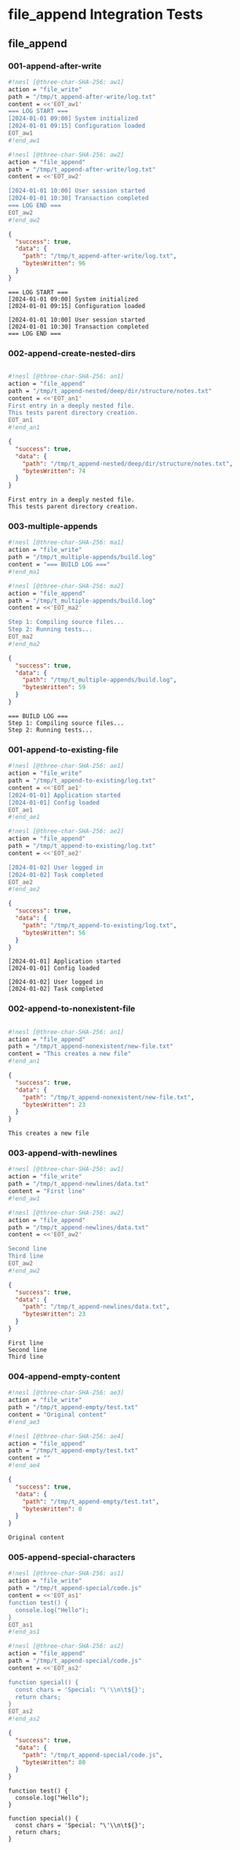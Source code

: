 # file_append Integration Tests

## file_append

### 001-append-after-write

```sh nesl
#!nesl [@three-char-SHA-256: aw1]
action = "file_write"
path = "/tmp/t_append-after-write/log.txt"
content = <<'EOT_aw1'
=== LOG START ===
[2024-01-01 09:00] System initialized
[2024-01-01 09:15] Configuration loaded
EOT_aw1
#!end_aw1
```

```sh nesl
#!nesl [@three-char-SHA-256: aw2]
action = "file_append"
path = "/tmp/t_append-after-write/log.txt"
content = <<'EOT_aw2'

[2024-01-01 10:00] User session started
[2024-01-01 10:30] Transaction completed
=== LOG END ===
EOT_aw2
#!end_aw2
```

```json
{
  "success": true,
  "data": {
    "path": "/tmp/t_append-after-write/log.txt",
    "bytesWritten": 96
  }
}
```

```
=== LOG START ===
[2024-01-01 09:00] System initialized
[2024-01-01 09:15] Configuration loaded

[2024-01-01 10:00] User session started
[2024-01-01 10:30] Transaction completed
=== LOG END ===
```

### 002-append-create-nested-dirs

```sh nesl
```

```sh nesl
#!nesl [@three-char-SHA-256: an1]
action = "file_append"
path = "/tmp/t_append-nested/deep/dir/structure/notes.txt"
content = <<'EOT_an1'
First entry in a deeply nested file.
This tests parent directory creation.
EOT_an1
#!end_an1
```

```json
{
  "success": true,
  "data": {
    "path": "/tmp/t_append-nested/deep/dir/structure/notes.txt",
    "bytesWritten": 74
  }
}
```

```
First entry in a deeply nested file.
This tests parent directory creation.
```

### 003-multiple-appends

```sh nesl
#!nesl [@three-char-SHA-256: ma1]
action = "file_write"
path = "/tmp/t_multiple-appends/build.log"
content = "=== BUILD LOG ==="
#!end_ma1
```

```sh nesl
#!nesl [@three-char-SHA-256: ma2]
action = "file_append"
path = "/tmp/t_multiple-appends/build.log"
content = <<'EOT_ma2'

Step 1: Compiling source files...
Step 2: Running tests...
EOT_ma2
#!end_ma2
```

```json
{
  "success": true,
  "data": {
    "path": "/tmp/t_multiple-appends/build.log",
    "bytesWritten": 59
  }
}
```

```
=== BUILD LOG ===
Step 1: Compiling source files...
Step 2: Running tests...
```

### 001-append-to-existing-file

```sh nesl
#!nesl [@three-char-SHA-256: ae1]
action = "file_write"
path = "/tmp/t_append-to-existing/log.txt"
content = <<'EOT_ae1'
[2024-01-01] Application started
[2024-01-01] Config loaded
EOT_ae1
#!end_ae1
```

```sh nesl
#!nesl [@three-char-SHA-256: ae2]
action = "file_append"
path = "/tmp/t_append-to-existing/log.txt"
content = <<'EOT_ae2'

[2024-01-02] User logged in
[2024-01-02] Task completed
EOT_ae2
#!end_ae2
```

```json
{
  "success": true,
  "data": {
    "path": "/tmp/t_append-to-existing/log.txt",
    "bytesWritten": 56
  }
}
```

```
[2024-01-01] Application started
[2024-01-01] Config loaded

[2024-01-02] User logged in
[2024-01-02] Task completed
```

### 002-append-to-nonexistent-file


```sh nesl
```

```sh nesl
#!nesl [@three-char-SHA-256: an1]
action = "file_append"
path = "/tmp/t_append-nonexistent/new-file.txt"
content = "This creates a new file"
#!end_an1
```

```json
{
  "success": true,
  "data": {
    "path": "/tmp/t_append-nonexistent/new-file.txt",
    "bytesWritten": 23
  }
}
```

```
This creates a new file
```

### 003-append-with-newlines

```sh nesl
#!nesl [@three-char-SHA-256: aw1]
action = "file_write"
path = "/tmp/t_append-newlines/data.txt"
content = "First line"
#!end_aw1
```

```sh nesl
#!nesl [@three-char-SHA-256: aw2]
action = "file_append"
path = "/tmp/t_append-newlines/data.txt"
content = <<'EOT_aw2'

Second line
Third line
EOT_aw2
#!end_aw2
```

```json
{
  "success": true,
  "data": {
    "path": "/tmp/t_append-newlines/data.txt",
    "bytesWritten": 23
  }
}
```

```
First line
Second line
Third line
```

### 004-append-empty-content

```sh nesl
#!nesl [@three-char-SHA-256: ae3]
action = "file_write"
path = "/tmp/t_append-empty/test.txt"
content = "Original content"
#!end_ae3
```

```sh nesl
#!nesl [@three-char-SHA-256: ae4]
action = "file_append"
path = "/tmp/t_append-empty/test.txt"
content = ""
#!end_ae4
```

```json
{
  "success": true,
  "data": {
    "path": "/tmp/t_append-empty/test.txt",
    "bytesWritten": 0
  }
}
```

```
Original content
```

### 005-append-special-characters

```sh nesl
#!nesl [@three-char-SHA-256: as1]
action = "file_write"
path = "/tmp/t_append-special/code.js"
content = <<'EOT_as1'
function test() {
  console.log("Hello");
}
EOT_as1
#!end_as1
```

```sh nesl
#!nesl [@three-char-SHA-256: as2]
action = "file_append"
path = "/tmp/t_append-special/code.js"
content = <<'EOT_as2'

function special() {
  const chars = 'Special: "\'\\n\t${}';
  return chars;
}
EOT_as2
#!end_as2
```

```json
{
  "success": true,
  "data": {
    "path": "/tmp/t_append-special/code.js",
    "bytesWritten": 80
  }
}
```

```
function test() {
  console.log("Hello");
}

function special() {
  const chars = 'Special: "\'\\n\t${}';
  return chars;
}
```